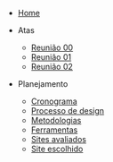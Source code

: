 * [Home](_home.md)

- Atas

    - [Reunião 00](atas/IHC_ATA_00.md)
    - [Reunião 01](atas/IHC_ATA_01.md)
    - [Reunião 02](atas/IHC_ATA_02.md)

- Planejamento
    
    - [Cronograma](planejamento/cronograma.md)
    - [Processo de design](planejamento/processo-design.md)
    - [Metodologias](planejamento/metodologias.md)
    - [Ferramentas](planejamento/ferramentas.md)
    - [Sites avaliados](planejamento/sites-avaliados.md)
    - [Site escolhido](planejamento/site-escolhido.md)

